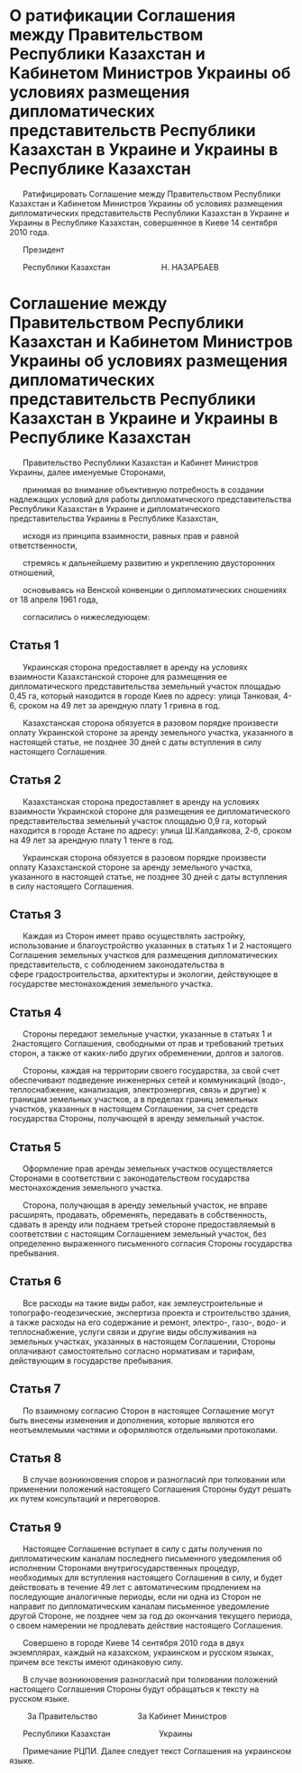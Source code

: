 # О ратификации Соглашения между Правительством Республики Казахстан и Кабинетом Министров Украины об условиях размещения дипломатических представительств Республики Казахстан в Украине и Украины в Республике Казахстан

      Ратифицировать Соглашение между Правительством Республики Казахстан и Кабинетом Министров Украины об условиях размещения дипломатических представительств Республики Казахстан в Украине и Украины в Республике Казахстан, совершенное в Киеве 14 сентября 2010 года.

      Президент

      Республики Казахстан                       Н. НАЗАРБАЕВ

# Соглашение между Правительством Республики Казахстан и Кабинетом Министров Украины об условиях размещения дипломатических представительств Республики Казахстан в Украине и Украины в Республике Казахстан

      Правительство Республики Казахстан и Кабинет Министров Украины, далее именуемые Сторонами,

      принимая во внимание объективную потребность в создании надлежащих условий для работы дипломатического представительства Республики Казахстан в Украине и дипломатического представительства Украины в Республике Казахстан,

      исходя из принципа взаимности, равных прав и равной ответственности,

      стремясь к дальнейшему развитию и укреплению двусторонних отношений,

      основываясь на Венской конвенции о дипломатических сношениях от 18 апреля 1961 года,

      согласились о нижеследующем:

## Статья 1

      Украинская сторона предоставляет в аренду на условиях взаимности Казахстанской стороне для размещения ее дипломатического представительства земельный участок площадью 0,45 га, который находится в городе Киев по адресу: улица Танковая, 4-6, сроком на 49 лет за арендную плату 1 гривна в год.

      Казахстанская сторона обязуется в разовом порядке произвести оплату Украинской стороне за аренду земельного участка, указанного в настоящей статье, не позднее 30 дней с даты вступления в силу настоящего Соглашения.

## Статья 2

      Казахстанская сторона предоставляет в аренду на условиях взаимности Украинской стороне для размещения ее дипломатического представительства земельный участок площадью 0,9 га, который находится в городе Астане по адресу: улица Ш.Калдаякова, 2-б, сроком на 49 лет за арендную плату 1 тенге в год.

      Украинская сторона обязуется в разовом порядке произвести оплату Казахстанской стороне за аренду земельного участка, указанного в настоящей статье, не позднее 30 дней с даты вступления в силу настоящего Соглашения.

## Статья 3

      Каждая из Сторон имеет право осуществлять застройку, использование и благоустройство указанных в статьях 1 и 2 настоящего Соглашения земельных участков для размещения дипломатических представительств, с соблюдением законодательства в сфере градостроительства, архитектуры и экологии, действующее в государстве местонахождения земельного участка.

## Статья 4

      Стороны передают земельные участки, указанные в статьях 1 и  2настоящего Соглашения, свободными от прав и требований третьих сторон, а также от каких-либо других обременении, долгов и залогов.

      Стороны, каждая на территории своего государства, за свой счет обеспечивают подведение инженерных сетей и коммуникаций (водо-, теплоснабжение, канализация, электроэнергия, связь и другие) к границам земельных участков, а в пределах границ земельных участков, указанных в настоящем Соглашении, за счет средств государства Стороны, получающей в аренду земельный участок.

## Статья 5

      Оформление прав аренды земельных участков осуществляется Сторонами в соответствии с законодательством государства местонахождения земельного участка.

      Сторона, получающая в аренду земельный участок, не вправе расширять, продавать, обременять, передавать в собственность, сдавать в аренду или поднаем третьей стороне предоставляемый в соответствии с настоящим Соглашением земельный участок, без определенно выраженного письменного согласия Стороны государства пребывания.

## Статья 6

      Все расходы на такие виды работ, как землеустроительные и топографо-геодезические, экспертиза проекта и строительство здания, а также расходы на его содержание и ремонт, электро-, газо-, водо- и теплоснабжение, услуги связи и другие виды обслуживания на земельных участках, указанных в настоящем Соглашении, Стороны оплачивают самостоятельно согласно нормативам и тарифам, действующим в государстве пребывания.

## Статья 7

      По взаимному согласию Сторон в настоящее Соглашение могут быть внесены изменения и дополнения, которые являются его неотъемлемыми частями и оформляются отдельными протоколами.

## Статья 8

      В случае возникновения споров и разногласий при толковании или применении положений настоящего Соглашения Стороны будут решать их путем консультаций и переговоров.

## Статья 9

      Настоящее Соглашение вступает в силу с даты получения по дипломатическим каналам последнего письменного уведомления об исполнении Сторонами внутригосударственных процедур, необходимых для вступления настоящего Соглашения в силу, и будет действовать в течение 49 лет с автоматическим продлением на последующие аналогичные периоды, если ни одна из Сторон не направит по дипломатическим каналам письменное уведомление другой Стороне, не позднее чем за год до окончания текущего периода, о своем намерении не продлевать действие настоящего Соглашения.

      Совершено в городе Киеве 14 сентября 2010 года в двух экземплярах, каждый на казахском, украинском и русском языках, причем все тексты имеют одинаковую силу.

      В случае возникновения разногласий при толковании положений настоящего Соглашения Стороны будут обращаться к тексту на русском языке.

        За Правительство                  За Кабинет Министров

      Республики Казахстан                      Украины

      Примечание РЦПИ. Далее следует текст Соглашения на украинском языке.

